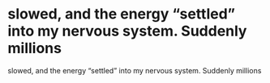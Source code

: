 # slowed, and the energy “settled” into my nervous system. Suddenly millions

slowed, and the energy “settled” into my nervous system. Suddenly millions